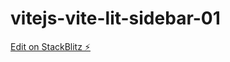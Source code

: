 # vitejs-vite-lit-sidebar-01

[Edit on StackBlitz ⚡️](https://stackblitz.com/edit/vitejs-vite-lit-sidebar-01)

